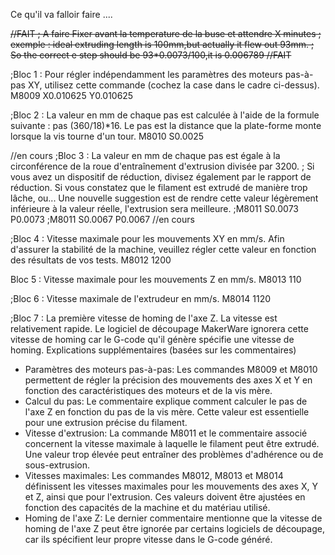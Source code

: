 Ce qu'il va falloir faire ....

<s>
//FAIT
; A faire Fixer avant la temperature de la buse et attendre X minutes
; exemple : ideal extruding length is 100mm,but actually it flew out 93mm.
; So the correct e step should be 93*0.0073/100,it is 0.006789
//FAIT
</s>


;Bloc 1 : Pour régler indépendamment les paramètres des moteurs pas-à-pas XY, utilisez cette commande (cochez la case dans le cadre ci-dessus).
M8009 X0.010625 Y0.010625

;Bloc 2 : La valeur en mm de chaque pas est calculée à l'aide de la formule suivante : pas (360/18)*16. Le pas est la distance que la plate-forme monte lorsque la vis tourne d'un tour.
M8010 S0.0025

//en cours
;Bloc 3 : La valeur en mm de chaque pas est égale à la circonférence de la roue d'entraînement d'extrusion divisée par 3200.
;         Si vous avez un dispositif de réduction, divisez également par le rapport de réduction. Si vous constatez que le filament est extrudé de manière trop lâche, ou... 
          Une nouvelle suggestion est de rendre cette valeur légèrement inférieure à la valeur réelle, l'extrusion sera meilleure.
;M8011 S0.0073 P0.0073
;M8011 S0.0067 P0.0067
//en cours

;Bloc 4 : Vitesse maximale pour les mouvements XY en mm/s. Afin d'assurer la stabilité de la machine, veuillez régler cette valeur en fonction des résultats de vos tests.
M8012 1200

Bloc 5 : Vitesse maximale pour les mouvements Z en mm/s.
M8013 110

;Bloc 6 : Vitesse maximale de l'extrudeur en mm/s.
M8014 1120
 
;Bloc 7 : La première vitesse de homing de l'axe Z. La vitesse est relativement rapide. Le logiciel de découpage MakerWare ignorera cette vitesse de homing car le G-code qu'il génère spécifie une vitesse de homing.
Explications supplémentaires (basées sur les commentaires)
* Paramètres des moteurs pas-à-pas: Les commandes M8009 et M8010 permettent de régler la précision des mouvements des axes X et Y en fonction des caractéristiques des moteurs et de la vis mère.
* Calcul du pas: Le commentaire explique comment calculer le pas de l'axe Z en fonction du pas de la vis mère. Cette valeur est essentielle pour une extrusion précise du filament.
* Vitesse d'extrusion: La commande M8011 et le commentaire associé concernent la vitesse maximale à laquelle le filament peut être extrudé. Une valeur trop élevée peut entraîner des problèmes d'adhérence ou de sous-extrusion.
* Vitesses maximales: Les commandes M8012, M8013 et M8014 définissent les vitesses maximales pour les mouvements des axes X, Y et Z, ainsi que pour l'extrusion. Ces valeurs doivent être ajustées en fonction des capacités de la machine et du matériau utilisé.
* Homing de l'axe Z: Le dernier commentaire mentionne que la vitesse de homing de l'axe Z peut être ignorée par certains logiciels de découpage, car ils spécifient leur propre vitesse dans le G-code généré.
